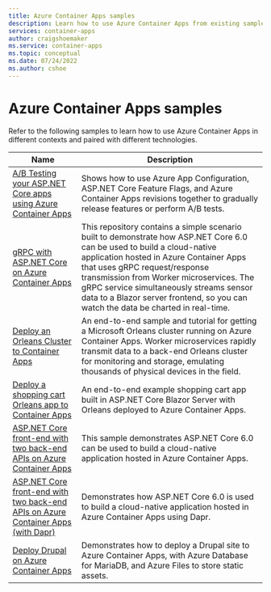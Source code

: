 ```yaml
---
title: Azure Container Apps samples
description: Learn how to use Azure Container Apps from existing samples 
services: container-apps
author: craigshoemaker
ms.service: container-apps
ms.topic: conceptual
ms.date: 07/24/2022
ms.author: cshoe
---
```


# Azure Container Apps samples

Refer to the following samples to learn how to use Azure Container Apps in different contexts and paired with different technologies.

| Name | Description |
|--|--|
| [A/B Testing your ASP.NET Core apps using Azure Container Apps](https://github.com/Azure-Samples/dotNET-Frontend-AB-Testing-on-Azure-Container-Apps)<br /> | Shows how to use Azure App Configuration, ASP.NET Core Feature Flags, and Azure Container Apps revisions together to gradually release features or perform A/B tests. |
| [gRPC with ASP.NET Core on Azure Container Apps](https://github.com/Azure-Samples/dotNET-Workers-with-gRPC-messaging-on-Azure-Container-Apps) | This repository contains a simple scenario built to demonstrate how ASP.NET Core 6.0 can be used to build a cloud-native application hosted in Azure Container Apps that uses gRPC request/response transmission from Worker microservices. The gRPC service simultaneously streams sensor data to a Blazor server frontend, so you can watch the data be charted in real-time. |
| [Deploy an Orleans Cluster to Container Apps](https://github.com/Azure-Samples/Orleans-Cluster-on-Azure-Container-Apps) | An end-to-end sample and tutorial for getting a Microsoft Orleans cluster running on Azure Container Apps. Worker microservices rapidly transmit data to a back-end Orleans cluster for monitoring and storage, emulating thousands of physical devices in the field. |
| [Deploy a shopping cart Orleans app to Container Apps](https://github.com/Azure-Samples/orleans-blazor-server-shopping-cart-on-container-apps) | An end-to-end example shopping cart app built in ASP.NET Core Blazor Server with Orleans deployed to Azure Container Apps. |
| [ASP.NET Core front-end with two back-end APIs on Azure Container Apps](https://github.com/Azure-Samples/dotNET-FrontEnd-to-BackEnd-on-Azure-Container-Apps)<br /> | This sample demonstrates ASP.NET Core 6.0 can be used to build a cloud-native application hosted in Azure Container Apps. |
| [ASP.NET Core front-end with two back-end APIs on Azure Container Apps (with Dapr)](https://github.com/Azure-Samples/dotNET-FrontEnd-to-BackEnd-with-DAPR-on-Azure-Container-Apps)<br /> | Demonstrates how ASP.NET Core 6.0 is used to build a cloud-native application hosted in Azure Container Apps using Dapr. |
| [Deploy Drupal on Azure Container Apps](https://github.com/Azure-Samples/drupal-on-azure-container-apps) | Demonstrates how to deploy a Drupal site to Azure Container Apps, with Azure Database for MariaDB, and Azure Files to store static assets.  |
